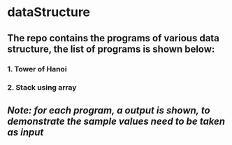 # dataStructure
## The repo contains the programs of various data structure, the list of programs is shown below:
### 1. Tower of Hanoi
### 2. Stack using array
## *Note: for each program, a output is shown, to demonstrate the sample values need to be taken as input*

